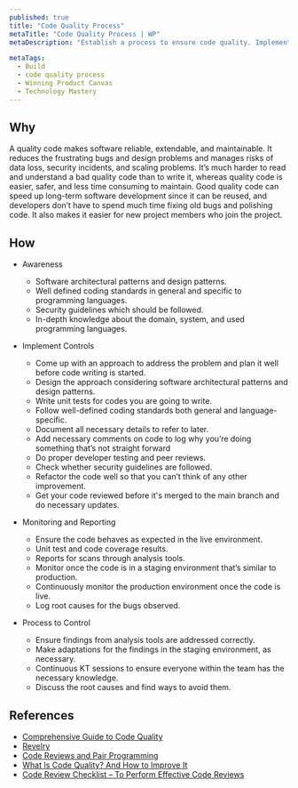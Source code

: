 ```yaml
---
published: true
title: "Code Quality Process"
metaTitle: "Code Quality Process | WP"
metaDescription: "Establish a process to ensure code quality. Implement static code analysis and peer review processes to have a code that does what it should, follow a consistent style, is easy to understand, has been well-documented, and can be tested."

metaTags:
  - Build
  - code quality process
  - Winning Product Canvas
  - Technology Mastery
---
```



## Why
A quality code makes software reliable, extendable, and maintainable. It reduces the frustrating bugs and design problems and manages risks of data loss, security incidents, and scaling problems. It’s much harder to read and understand a bad quality code than to write it, whereas quality code is easier, safer, and less time consuming to maintain. Good quality code can speed up long-term software development since it can be reused, and developers don’t have to spend much time fixing old bugs and polishing code. It also makes it easier for new project members who join the project.

## How

- Awareness
  - Software architectural patterns and design patterns.
  - Well defined coding standards in general and specific to programming languages.
  - Security guidelines which should be followed.
  - In-depth knowledge about the domain, system, and used programming languages.

- Implement Controls
  - Come up with an approach to address the problem and plan it well before code writing is started.
  - Design the approach considering software architectural patterns and design patterns.
  - Write unit tests for codes you are going to write.
  - Follow well-defined coding standards both general and language-specific.
  - Document all necessary details to refer to later.
  - Add necessary comments on code to log why you’re doing something that’s not straight forward
  - Do proper developer testing and peer reviews.
  - Check whether security guidelines are followed.
  - Refactor the code well so that you can’t think of any other improvement.
  - Get your code reviewed before it's merged to the main branch and do necessary updates.

- Monitoring and Reporting
  - Ensure the code behaves as expected in the live environment.
  - Unit test and code coverage results.
  - Reports for scans through analysis tools.
  - Monitor once the code is in a staging environment that’s similar to production.
  - Continuously monitor the production environment once the code is live.
  - Log root causes for the bugs observed.

- Process to Control
  - Ensure findings from analysis tools are addressed correctly.
  - Make adaptations for the findings in the staging environment, as necessary.
  - Continuous KT sessions to ensure everyone within the team has the necessary knowledge.
  - Discuss the root causes and find ways to avoid them.


## References

- [Comprehensive Guide to Code Quality](https://codingsans.com/blog/code-quality)
- [Revelry](https://revelry.co/code-quality-process/)
- [Code Reviews and Pair Programming](https://medium.com/@andreigridnev/code-reviews-and-pair-programming-68a5ca8ba90c)
- [What Is Code Quality? And How to Improve It](https://www.perforce.com/blog/sca/what-code-quality-and-how-improve-it)
- [Code Review Checklist – To Perform Effective Code Reviews](https://www.evoketechnologies.com/blog/code-review-checklist-perform-effective-code-reviews/)
